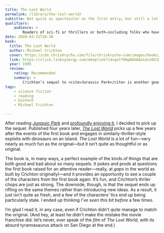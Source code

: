 ```yaml
---
title: The Lost World
permalink: /library/the-lost-world/
subtitle: Not quite as spectacular as the first entry… but still a lot of fun.
qualifiers:
    audience: >
        Readers of sci-fi or thrillers or both—including folks who have read this before (it deserves a good re-read!).
date: 2020-03-21T20:30
book:
  title: The Lost World
  author: Michael Crichton
  cover: https://cdn.chriskrycho.com/file/chriskrycho-com/images/books/the-lost-world.jpg
  link: https://click.linksynergy.com/deeplink?id=qvtf8Hp8DGA&mid=2653&murl=https%3A%2F%2Fwww.alibris.com%2FThe-Lost-World-Michael-Crichton%2Fbook%2F4049316%3Fmatches%3D1048
  year: 1995
  review:
    rating: Recommended
    summary: >
        Crichton’s sequel to <cite>Jurassic Park</cite> is another good thriller… but doesn’t quite measure up to the original.
tags:
    - science fiction
    - reading
    - biotech
    - Michael Crichton

---
```


After reading [<cite>Jurassic Park</cite>][jp] and [profoundly enjoying it][jp-review], I decided to pick up the sequel. Published four years later, [<cite>The Lost World</cite>]({{book.link}}) picks up a few years after the events of the first book and engages in similarly-thriller-style exploits with dinosaurs on an island. <cite>The Lost World</cite> is a lot of fun—very nearly as much fun as the original—but it isn’t quite as thoughtful or as original.

The book is, in many ways, a perfect example of the kinds of things that are both good and bad about so many sequels. It pokes and prods at questions the first book raised for an attentive reader—really, at *gaps* in the world as built by Crichton originally!—and it provides an opportunity to see a couple of the characters from the first book again. It’s fun, and Crichton’s thriler chops are just as strong. The downside, though, is that the sequel ends up riffing on the same themes rather than introducing new ideas. As a result, it just isn’t quite as fresh, and a few of the characters’ tics end up being particularly stale. I ended up thinking <i>I’ve seen this bit before</i> a few times.

I’m glad I read it, in any case, even if Crichton didn’t *quite* manage to match the original. (And hey, at least he didn’t make the mistake the movie franchise did: let’s never, ever speak of the *film* of <cite>The Lost World</cite>, with its absurd tyrannasaurus attack on San Diego at the end.)

[jp]: https://click.linksynergy.com/deeplink?id=qvtf8Hp8DGA&mid=2653&murl=https%3A%2F%2Fwww.alibris.com%2FJurassic-Park-Michael-Crichton%2Fbook%2F3483033
[jp-review]: /library/jurassic-park/
